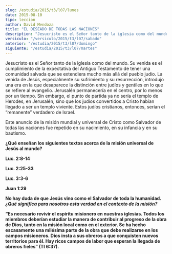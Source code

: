 ```yaml
---
slug: /estudia/2015/t3/l07/lunes
date: 2015-08-10
tipo: leccion
author: David Mendoza
title: "EL DESEADO DE TODAS LAS NACIONES"
description: "Jesucristo es el Señor tanto de la iglesia como del mundo. Su venida es el  cumplimiento de la expectativa del Antiguo Testamento de tener una comunidad  salvada que se extendiera mucho más allá del pueblo judío. La venida de  Jesús, especialmente su sufrimiento y su resu..."
versiculo: "/versiculo/2015/t3/l07/sabado"
anterior: "/estudia/2015/t3/l07/domingo"
siguiente: "/estudia/2015/t3/l07/martes"
---
```


Jesucristo es el Señor tanto de la iglesia como del mundo. Su venida es el cumplimiento de la expectativa del Antiguo Testamento de tener una comunidad salvada que se extendiera mucho más allá del pueblo judío. La venida de Jesús, especialmente su sufrimiento y su resurrección, introdujo una era en la que desaparece la distinción entre judíos y gentiles en lo que se refiere al evangelio. Jerusalén permanecería en el centro, por lo menos por un tiempo. Sin embargo, el punto de partida ya no sería el templo de Herodes, en Jerusalén, sino que los judíos convertidos a Cristo habían llegado a ser un templo viviente. Estos judíos cristianos, entonces, serían el “remanente” verdadero de Israel.

Este anuncio de la misión mundial y universal de Cristo como Salvador de todas las naciones fue repetido en su nacimiento, en su infancia y en su bautismo.

**¿Qué enseñan los siguientes textos acerca de la misión universal de Jesús al mundo?**

**Luc. 2:8-14**

**Luc. 2:25-33**

**Luc. 3:3-6**

**Juan 1:29**

**No hay duda de que Jesús vino como el Salvador de toda la humanidad. _¿Qué significa para nosotros esta verdad en el contexto de la misión?_**

**“Es necesario revivir el espíritu misionero en nuestras iglesias. Todos los miembros deberían estudiar la manera de contribuir al progreso de la obra de Dios, tanto en la misión local como en el exterior. Se ha hecho escasamente una milésima parte de la obra que debe realizarse en los campos misioneros. Dios insta a sus obreros a que conquisten nuevos territorios para él. Hay ricos campos de labor que esperan la llegada de obreros fieles” (TI 6:37).**
